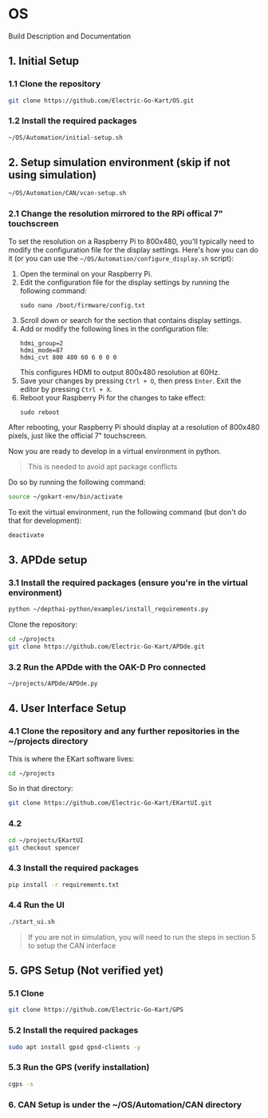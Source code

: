 # OS
Build Description and Documentation

## 1. Initial Setup
### 1.1 Clone the repository
```bash
git clone https://github.com/Electric-Go-Kart/OS.git
```
### 1.2 Install the required packages
```bash
~/OS/Automation/initial-setup.sh
```
## 2. Setup simulation environment (skip if not using simulation)
```bash
~/OS/Automation/CAN/vcan-setup.sh
```
### 2.1 Change the resolution mirrored to the RPi offical 7" touchscreen
To set the resolution on a Raspberry Pi to 800x480, you'll typically need to modify the configuration file for the display settings. Here's how you can do it (or you can use the `~/OS/Automation/configure_display.sh` script):

1. Open the terminal on your Raspberry Pi.
2. Edit the configuration file for the display settings by running the following command:
   ```
   sudo nano /boot/firmware/config.txt
   ```
3. Scroll down or search for the section that contains display settings.
4. Add or modify the following lines in the configuration file:
   ```
   hdmi_group=2
   hdmi_mode=87
   hdmi_cvt 800 480 60 6 0 0 0
   ```
   This configures HDMI to output 800x480 resolution at 60Hz.
5. Save your changes by pressing `Ctrl + O`, then press `Enter`. Exit the editor by pressing `Ctrl + X`.
6. Reboot your Raspberry Pi for the changes to take effect:
   ```
   sudo reboot
   ```

After rebooting, your Raspberry Pi should display at a resolution of 800x480 pixels, just like the official 7" touchscreen.

Now you are ready to develop in a virtual environment in python.

> This is needed to avoid apt package conflicts

Do so by running the following command:
```bash
source ~/gokart-env/bin/activate
```
To exit the virtual environment, run the following command (but don't do that for development):
```bash
deactivate
```

## 3. APDde setup
### 3.1 Install the required packages (ensure you're in the virtual environment)
```bash
python ~/depthai-python/examples/install_requirements.py
```
Clone the repository:
```bash
cd ~/projects
git clone https://github.com/Electric-Go-Kart/APDde.git
```

### 3.2 Run the APDde with the OAK-D Pro connected
```bash
~/projects/APDde/APDde.py
```

## 4. User Interface Setup
### 4.1 Clone the repository and any further repositories in the ~/projects directory

This is where the EKart software lives:
```bash
cd ~/projects
```

So in that directory:
```bash
git clone https://github.com/Electric-Go-Kart/EKartUI.git
```
### 4.2 
```bash
cd ~/projects/EKartUI
git checkout spencer
```

### 4.3 Install the required packages
```bash
pip install -r requirements.txt
```
### 4.4 Run the UI
```bash
./start_ui.sh
```
> If you are not in simulation, you will need to run the steps in section 5 to setup the CAN interface

## 5. GPS Setup (Not verified yet)
### 5.1 Clone
```bash
git clone https://github.com/Electric-Go-Kart/GPS
```
### 5.2 Install the required packages
```bash
sudo apt install gpsd gpsd-clients -y
```
### 5.3 Run the GPS (verify installation)
```bash
cgps -s
```

### 6. CAN Setup is under the ~/OS/Automation/CAN directory